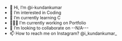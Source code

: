 - 👋 Hi, I’m @i-kundankumar
- 👀 I’m interested in Coding
- 🌱 I’m currently learning C
- 🧑🏻‍💻 I'm currently working on Portfolio
- 💞️ I’m looking to collaborate on --N/A---
- 📫 How to reach me on Instagram? @i_kundankumar_

<!---
i-kundankumar/i-kundankumar is a ✨ special ✨ repository because its `README.md` (this file) appears on your GitHub profile.
You can click the Preview link to take a look at your changes.
--->
